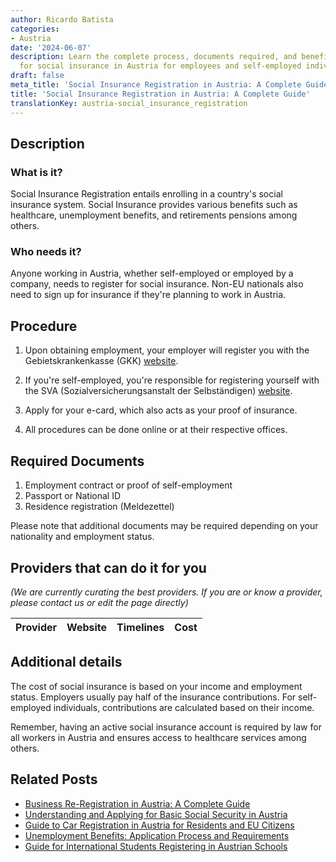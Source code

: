 ```yaml
---
author: Ricardo Batista
categories:
- Austria
date: '2024-06-07'
description: Learn the complete process, documents required, and benefits of registering
  for social insurance in Austria for employees and self-employed individuals.
draft: false
meta_title: 'Social Insurance Registration in Austria: A Complete Guide'
title: 'Social Insurance Registration in Austria: A Complete Guide'
translationKey: austria-social_insurance_registration
---
```


## Description
### What is it?
Social Insurance Registration entails enrolling in a country's social insurance system. Social Insurance provides various benefits such as healthcare, unemployment benefits, and retirements pensions among others. 

### Who needs it?
Anyone working in Austria, whether self-employed or employed by a company, needs to register for social insurance. Non-EU nationals also need to sign up for insurance if they're planning to work in Austria. 

## Procedure

1. Upon obtaining employment, your employer will register you with the Gebietskrankenkasse (GKK) [website](https://www.sozialversicherung.at/cdscontent/?contentid=10007.670707&portal=oegkkportal).

2. If you're self-employed, you're responsible for registering yourself with the SVA (Sozialversicherungsanstalt der Selbständigen) [website](https://www.sva.or.at/cdscontent/?contentid=10007.763672&portal=svaportal). 

3. Apply for your e-card, which also acts as your proof of insurance. 

4. All procedures can be done online or at their respective offices. 

## Required Documents

1. Employment contract or proof of self-employment
2. Passport or National ID
3. Residence registration (Meldezettel)

Please note that additional documents may be required depending on your nationality and employment status.

## Providers that can do it for you

_(We are currently curating the best providers. If you are or know a provider, please contact us or edit the page directly)_

| Provider        |     Website     |     Timelines    |       Cost      |
| :-------------: | :-------------: |  :-------------: | :-------------: |

## Additional details
The cost of social insurance is based on your income and employment status. Employers usually pay half of the insurance contributions. For self-employed individuals, contributions are calculated based on their income. 

Remember, having an active social insurance account is required by law for all workers in Austria and ensures access to healthcare services among others.
## Related Posts

- [Business Re-Registration in Austria: A Complete Guide](https://tramitit.com/guides/austria/business_re-registration/)
- [Understanding and Applying for Basic Social Security in Austria](https://tramitit.com/guides/austria/minimum_security_application/)
- [Guide to Car Registration in Austria for Residents and EU Citizens](https://tramitit.com/guides/austria/car_registration_application/)
- [Unemployment Benefits: Application Process and Requirements](https://tramitit.com/guides/austria/unemployment_benefit_application/)
- [Guide for International Students Registering in Austrian Schools](https://tramitit.com/guides/austria/school_registration/)